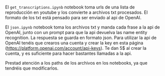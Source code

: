 El `get_transcriptions.ipynb` notebook toma urls de una lista de reproducción en youtube y los convierte a archivos txt procesados. El formato de los txt está pensado para ser enviado al api de OpenAI.

El `json.ipynb` notebook toma los archivos txt y manda cada frase a la api de OpenAI, junto con un prompt para que la api devuelva las name entity recognition. La respuesta se guarda en formato json. Para utilizar la api de OpenAI tenéis que crearos una cuenta y crear la key en esta página (https://platform.openai.com/account/api-keys). Te dan 5$ al crear la cuenta, y es suficiente para hacer bastantes llamadas a la api.

Prestad atención a los paths de los archivos en los notebooks, ya que tendréis que modificarlos.
